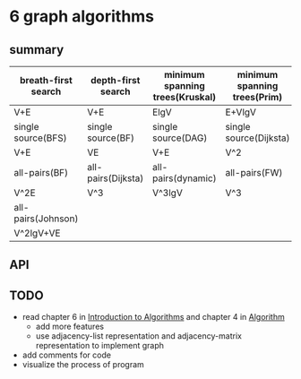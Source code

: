 # 6 graph algorithms

## summary

|breath-first search|depth-first search|minimum spanning trees(Kruskal)|minimum spanning trees(Prim)|
|-------------------|------------------|-------------------------------|----------------------------|
|V+E                |V+E               |ElgV                           |E+VlgV                      |
|single source(BFS) |single source(BF) |single source(DAG)             |single source(Dijksta)      |
|V+E                |VE                |V+E                            |V^2                         |
|all-pairs(BF)      |all-pairs(Dijksta)|all-pairs(dynamic)             |all-pairs(FW)               |
|V^2E               |V^3               |V^3lgV                         |V^3                         |
|all-pairs(Johnson) |                  |                               |                            |
|V^2lgV+VE          |                  |                               |                            |

## API

## TODO

- read chapter 6 in [Introduction to Algorithms](https://book.douban.com/subject/20432061/) and chapter 4 in [Algorithm](https://book.douban.com/subject/10432347)
  - add more features
  - use adjacency-list representation and adjacency-matrix representation to implement graph
- add comments for code
- visualize the process of program
